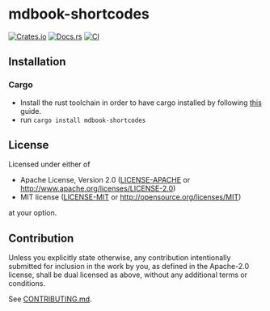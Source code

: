 # mdbook-shortcodes

[![Crates.io](https://img.shields.io/crates/v/mdbook-shortcodes.svg)](https://crates.io/crates/mdbook-shortcodes)
[![Docs.rs](https://docs.rs/mdbook-shortcodes/badge.svg)](https://docs.rs/mdbook-shortcodes)
[![CI](https://github.com/tsoutsman/mdbook-shortcodes/workflows/CI/badge.svg)](https://github.com/tsoutsman/mdbook-shortcodes/actions)

## Installation

### Cargo

* Install the rust toolchain in order to have cargo installed by following
  [this](https://www.rust-lang.org/tools/install) guide.
* run `cargo install mdbook-shortcodes`

## License

Licensed under either of

 * Apache License, Version 2.0
   ([LICENSE-APACHE](LICENSE-APACHE) or http://www.apache.org/licenses/LICENSE-2.0)
 * MIT license
   ([LICENSE-MIT](LICENSE-MIT) or http://opensource.org/licenses/MIT)

at your option.

## Contribution

Unless you explicitly state otherwise, any contribution intentionally submitted
for inclusion in the work by you, as defined in the Apache-2.0 license, shall be
dual licensed as above, without any additional terms or conditions.

See [CONTRIBUTING.md](CONTRIBUTING.md).
